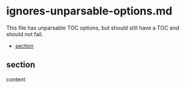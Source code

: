 # ignores-unparsable-options.md

This file has unparsable TOC options, but should still have a TOC and should not fail.

<!--
  (Do not remove or edit this comment.)

  This table-of-contents is automatically generated. To generate it, run:
    amp markdown-toc --fix
-->

<!-- unparsable -->

-   [section](#section)

## section

content
